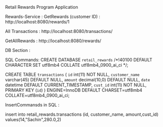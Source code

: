 Retail Rewards Program Application

Rewards-Service :
GetRewards (customer ID)  : http://localhost:8080/rewards/1

All Transactions : http://localhost:8080/transactions/

GetAllRewards : http://localhost:8080/rewards/


DB Section :

SQL Commands:
CREATE DATABASE `retail_rewards` /*!40100 DEFAULT CHARACTER SET utf8mb4 COLLATE utf8mb4_0900_ai_ci */;

CREATE TABLE `transactions` (
`id` int(11) NOT NULL,
`customer_name` varchar(45) DEFAULT NULL,
`amount` decimal(10,0) DEFAULT NULL,
`date` datetime DEFAULT CURRENT_TIMESTAMP,
`cust_id` int(11) NOT NULL,
PRIMARY KEY (`id`)
) ENGINE=InnoDB DEFAULT CHARSET=utf8mb4 COLLATE=utf8mb4_0900_ai_ci;


InsertCommansds in SQL :

insert into  retail_rewards.transactions (id, customer_name, amount,cust_id) values(14,"Sachin",280.0,2)


